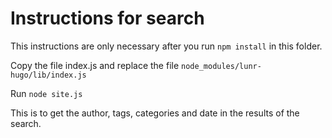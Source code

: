 # Instructions for search

This instructions are only necessary after you run `npm install` in this folder.

Copy the file index.js and replace the file `node_modules/lunr-hugo/lib/index.js`

Run `node site.js`

This is to get the author, tags, categories and date in the results of the search.
